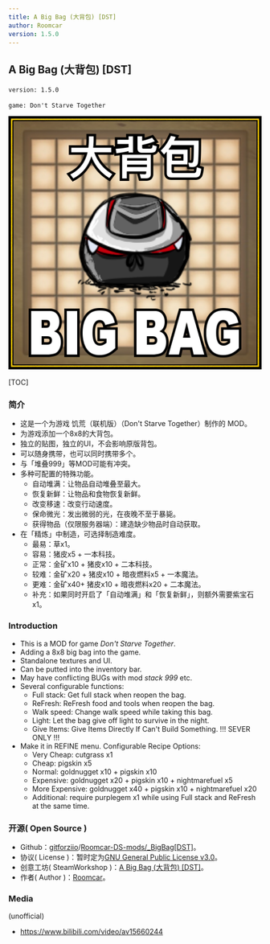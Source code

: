 ```yaml
---
title: A Big Bag (大背包) [DST]
author: Roomcar
version: 1.5.0
---
```


## A Big Bag (大背包) \[DST]

`version: 1.5.0`

`game: Don't Starve Together `

![mod_publish_preview](SteamWorkshop/mod_publish_preview.png)

[TOC]

### 简介

- 这是一个为游戏 饥荒（联机版）（Don't Starve Together）制作的 MOD。
- 为游戏添加一个8x8的大背包。
- 独立的贴图，独立的UI，不会影响原版背包。
- 可以随身携带，也可以同时携带多个。
- 与「堆叠999」等MOD可能有冲突。
- 多种可配置的特殊功能。
  - 自动堆满：让物品自动堆叠至最大。
  - 恢复新鲜：让物品和食物恢复新鲜。
  - 改变移速：改变行动速度。
  - 保命微光：发出微弱的光，在夜晚不至于暴毙。
  - 获得物品（仅限服务器端）：建造缺少物品时自动获取。
- 在「精炼」中制造，可选择制造难度。
  - 最易：草x1。
  - 容易：猪皮x5 + 一本科技。
  - 正常：金矿x10 + 猪皮x10 + 二本科技。
  - 较难：金矿x20 + 猪皮x10 + 暗夜燃料x5 + 一本魔法。
  - 更难：金矿x40+ 猪皮x10 + 暗夜燃料x20 + 二本魔法。
  - 补充：如果同时开启了「自动堆满」和「恢复新鲜」，则额外需要紫宝石x1。



### Introduction

- This is a MOD for game *Don't Starve Together*.
- Adding a 8x8 big bag into the game.
- Standalone textures and UI.
- Can be putted into the inventory bar.
- May have conflicting BUGs with mod *stack 999* etc.
- Several configurable functions:
  - Full stack: Get full stack when reopen the bag.
  - ReFresh: ReFresh food and tools when reopen the bag.
  - Walk speed: Change walk speed while taking this bag.
  - Light: Let the bag give off light to survive in the night.
  - Give Items: Give Items Directly If Can't Build Something. !!! SEVER ONLY !!!
- Make it in REFINE menu. Configurable Recipe Options:
  - Very Cheap: cutgrass x1
  - Cheap: pigskin x5
  - Normal: goldnugget x10 + pigskin x10
  - Expensive: goldnugget x20 + pigskin x10 + nightmarefuel x5
  - More Expensive: goldnugget x40 + pigskin x10 + nightmarefuel x20
  - Additional: require purplegem x1 while using Full stack and ReFresh at the same time.



### 开源( Open Source )

- Github：[gitforziio](https://github.com/gitforziio)/[Roomcar-DS-mods/_BigBag[DST]](https://github.com/gitforziio/Roomcar-DS-mods/tree/master/_BigBag%5BDST%5D)。
- 协议( License )：暂时定为[GNU General Public License v3.0](https://github.com/gitforziio/Roomcar-DS-mods/blob/master/_BigBag%5BDST%5D/LICENSE)。
- 创意工坊( SteamWorkshop )：[A Big Bag (大背包)  [DST]](https://steamcommunity.com/sharedfiles/filedetails/?id=810443397)。
- 作者( Author )：[Roomcar](https://steamcommunity.com/id/roomcar/)。



### Media

(unofficial)

- https://www.bilibili.com/video/av15660244


